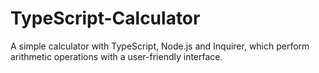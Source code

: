 # TypeScript-Calculator
A simple calculator with TypeScript, Node.js and Inquirer, which perform arithmetic operations with a user-friendly interface.